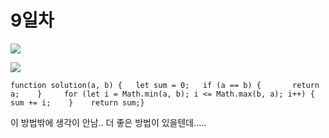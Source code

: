 # 9일차

![](https://gblobscdn.gitbook.com/assets%2F-Lx_BnLKbqvAkZAteaNW%2F-LylK3ccY4NeXsGjN_Nl%2F-Lymr23eYzT2QnTqFSfH%2Fimage.png?alt=media&token=7a584796-ebf7-4c8d-ac95-26ec01dd364f)

![](https://gblobscdn.gitbook.com/assets%2F-Lx_BnLKbqvAkZAteaNW%2F-LylK3ccY4NeXsGjN_Nl%2F-LymrEPSQci-In1piXBc%2Fimage.png?alt=media&token=49dc70e7-ba9d-408e-84b3-b1cdd690584f)

```text
function solution(a, b) {   let sum = 0;​   if (a == b) {       return a;    } ​    for (let i = Math.min(a, b); i <= Math.max(b, a); i++) {        sum += i;    }​    return sum;}
```

이 방법밖에 생각이 안남.. 더 좋은 방법이 있을텐데.....

